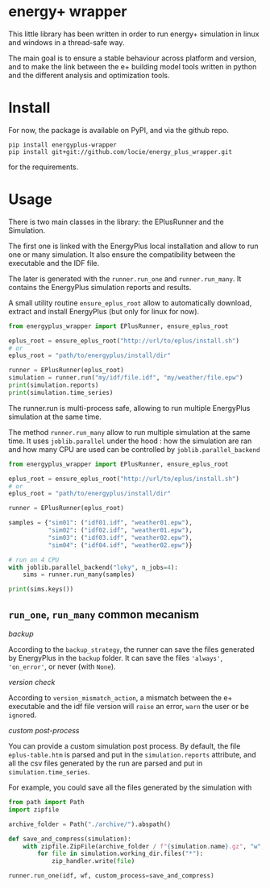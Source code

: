 energy+ wrapper
===============

This little library has been written in order to run energy+ simulation
in linux and windows in a thread-safe way.

The main goal is to ensure a stable behaviour across platform and
version, and to make the link between the e+ building model tools
written in python and the different analysis and optimization tools.

Install
=======

For now, the package is available on PyPI, and via the github repo.

``` {.sourceCode .shell}
pip install energyplus-wrapper
pip install git+git://github.com/locie/energy_plus_wrapper.git
```

for the requirements.

Usage
=====

There is two main classes in the library: the EPlusRunner and the Simulation.

The first one is linked with the EnergyPlus local installation and allow to run
one or many simulation. It also ensure the compatibility between the executable
and the IDF file.

The later is generated with the `runner.run_one` and `runner.run_many`. It
contains the EnergyPlus simulation reports and results.

A small utility routine `ensure_eplus_root` allow to automatically download,
extract and install EnergyPlus (but only for linux for now).

```python
from energyplus_wrapper import EPlusRunner, ensure_eplus_root

eplus_root = ensure_eplus_root("http://url/to/eplus/install.sh")
# or
eplus_root = "path/to/energyplus/install/dir"

runner = EPlusRunner(eplus_root)
simulation = runner.run("my/idf/file.idf", "my/weather/file.epw")
print(simulation.reports)
print(simulation.time_series)
```

The runner.run is multi-process safe, allowing to run multiple EnergyPlus
simulation at the same time.

The method `runner.run_many` allow to run multiple simulation at the same
time. It uses `joblib.parallel` under the hood : how the simulation are
ran and how many CPU are used can be controlled by `joblib.parallel_backend`

```python
from energyplus_wrapper import EPlusRunner, ensure_eplus_root

eplus_root = ensure_eplus_root("http://url/to/eplus/install.sh")
# or
eplus_root = "path/to/energyplus/install/dir"

runner = EPlusRunner(eplus_root)

samples = {"sim01": ("idf01.idf", "weather01.epw"),
           "sim02": ("idf02.idf", "weather01.epw"),
           "sim03": ("idf03.idf", "weather02.epw"),
           "sim04": ("idf04.idf", "weather02.epw")}

# run on 4 CPU
with joblib.parallel_backend("loky", n_jobs=4):
    sims = runner.run_many(samples)

print(sims.keys())
```

`run_one`, `run_many` common mecanism
-------------------------------------

*backup*

According to the `backup_strategy`, the runner can save the
files generated by EnergyPlus in the `backup` folder. It can
save the files `'always'`, `'on_error'`, or never (with `None`).

*version check*

According to `version_mismatch_action`, a mismatch between the
e+ executable and the idf file version will `raise` an error,
`warn` the user or be `ignore`d.

*custom post-process*

You can provide a custom simulation post process. By default,
the file `eplus-table.htm` is parsed and put in the
`simulation.reports` attribute, and all the csv files generated
by the run are parsed and put in `simulation.time_series`.

For example, you could save all the files generated by the simulation with

```python
from path import Path
import zipfile

archive_folder = Path("./archive/").abspath()

def save_and_compress(simulation):
    with zipfile.ZipFile(archive_folder / f"{simulation.name}.gz", "w", zipfile.ZIP_DEFLATED) as zip_handler:
        for file in simulation.working_dir.files("*"):
            zip_handler.write(file)

runner.run_one(idf, wf, custom_process=save_and_compress)
```